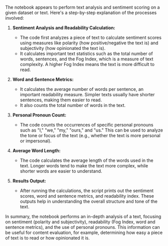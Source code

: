 The notebook appears to perform text analysis and sentiment scoring on a given dataset or text. Here's a step-by-step explanation of the processes involved:

1. **Sentiment Analysis and Readability Calculation:**
   - The code first analyzes a piece of text to calculate sentiment scores using measures like polarity (how positive/negative the text is) and subjectivity (how opinionated the text is).
   - It calculates important text statistics such as the total number of words, sentences, and the Fog Index, which is a measure of text complexity. A higher Fog Index means the text is more difficult to read.

2. **Word and Sentence Metrics:**
   - It calculates the average number of words per sentence, an important readability measure. Simpler texts usually have shorter sentences, making them easier to read.
   - It also counts the total number of words in the text.

3. **Personal Pronoun Count:**
   - The code counts the occurrences of specific personal pronouns such as "I," "we," "my," "ours," and "us." This can be used to analyze the tone or focus of the text (e.g., whether the text is more personal or impersonal).

4. **Average Word Length:**
   - The code calculates the average length of the words used in the text. Longer words tend to make the text more complex, while shorter words are easier to understand.

5. **Results Output:**
   - After running the calculations, the script prints out the sentiment scores, word and sentence metrics, and readability index. These outputs help in understanding the overall structure and tone of the text.

In summary, the notebook performs an in-depth analysis of a text, focusing on sentiment (polarity and subjectivity), readability (Fog Index, word and sentence metrics), and the use of personal pronouns. This information can be useful for content evaluation, for example, determining how easy a piece of text is to read or how opinionated it is.